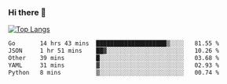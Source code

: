 ### Hi there 👋

<!--
**3Xpl0it3r/3Xpl0it3r** is a ✨ _special_ ✨ repository because its `README.md` (this file) appears on your GitHub profile.

Here are some ideas to get you started:

- 🔭 I’m currently working on ...
- 🌱 I’m currently learning ...
- 👯 I’m looking to collaborate on ...
- 🤔 I’m looking for help with ...
- 💬 Ask me about ...
- 📫 How to reach me: ...
- 😄 Pronouns: ...
- ⚡ Fun fact: ...
-->


[![Top Langs](https://github-readme-stats.vercel.app/api/top-langs/?username=3Xpl0it3r&layout=compact)](https://github.com/3Xpl0it3r/3Xpl0it3r)

<!--START_SECTION:waka-->

```txt
Go       14 hrs 43 mins  ████████████████████▒░░░░   81.55 %
JSON     1 hr 51 mins    ██▓░░░░░░░░░░░░░░░░░░░░░░   10.26 %
Other    39 mins         █░░░░░░░░░░░░░░░░░░░░░░░░   03.68 %
YAML     31 mins         ▓░░░░░░░░░░░░░░░░░░░░░░░░   02.93 %
Python   8 mins          ▒░░░░░░░░░░░░░░░░░░░░░░░░   00.74 %
```

<!--END_SECTION:waka-->
